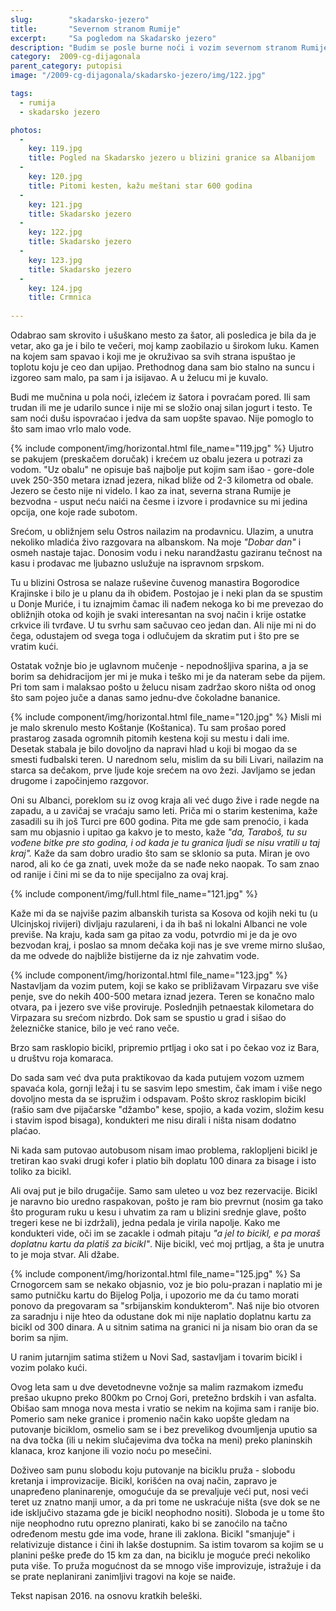 ```yaml
---
slug:        "skadarsko-jezero"
title:       "Severnom stranom Rumije"
excerpt:     "Sa pogledom na Skadarsko jezero"
description: "Budim se posle burne noći i vozim severnom stranom Rumije. Spuštam se u Virpazar i tu čekam voz za Novi Sad." 
category:  2009-cg-dijagonala
parent_category: putopisi
image: "/2009-cg-dijagonala/skadarsko-jezero/img/122.jpg"

tags: 
  - rumija
  - skadarsko jezero

photos:
  -
    key: 119.jpg
    title: Pogled na Skadarsko jezero u blizini granice sa Albanijom
  -
    key: 120.jpg
    title: Pitomi kesten, kažu meštani star 600 godina 
  -
    key: 121.jpg
    title: Skadarsko jezero 
  -
    key: 122.jpg
    title: Skadarsko jezero 
  -
    key: 123.jpg
    title: Skadarsko jezero 
  -
    key: 124.jpg
    title: Crmnica 
    
---
```


Odabrao sam skrovito i ušuškano mesto za šator, ali posledica je bila da je vetar, ako ga je i bilo te večeri, moj kamp
zaobilazio u širokom luku. Kamen na kojem sam spavao i koji me je okruživao sa svih strana ispuštao je toplotu koju je ceo
dan upijao. Prethodnog dana sam bio stalno na suncu i izgoreo sam malo, pa sam i ja isijavao. A u želucu mi je kuvalo.

Budi me mučnina u pola noći, izlećem iz šatora i povraćam pored. Ili sam trudan ili me je udarilo sunce i nije mi se složio
onaj silan jogurt i testo. Te sam noći dušu ispovraćao i jedva da sam uopšte spavao. Nije pomoglo to što sam imao vrlo malo
vode.

{% include component/img/horizontal.html file_name="119.jpg" %}
Ujutro se pakujem (preskačem doručak) i krećem uz obalu jezera u potrazi za vodom. "Uz obalu" ne opisuje baš najbolje put kojim
sam išao - gore-dole uvek 250-350 metara iznad jezera, nikad bliže od 2-3 kilometra od obale. Jezero se često nije ni videlo. I kao
za inat, severna strana Rumije je bezvodna - usput neću naići na česme i izvore i prodavnice su mi jedina opcija, one koje
rade subotom.

Srećom, u obližnjem selu Ostros nailazim na prodavnicu. Ulazim, a unutra nekoliko mladića živo razgovara na albanskom. Na moje
*"Dobar dan"* i osmeh nastaje tajac. Donosim vodu i neku narandžastu gaziranu tečnost na kasu i prodavac me ljubazno uslužuje na
ispravnom srpskom.

Tu u blizini Ostrosa se nalaze ruševine čuvenog manastira Bogorodice Krajinske i bilo je u planu da ih obiđem. Postojao je
i neki plan da se spustim u Donje Muriće, i tu iznajmim čamac ili nađem nekoga ko bi me prevezao do obližnjih otoka od kojih
je svaki interesantan na svoj način i krije ostatke crkvice ili tvrđave. U tu svrhu sam sačuvao ceo jedan dan. Ali nije mi
ni do čega, odustajem od svega toga i odlučujem da skratim put i što pre se vratim kući.

Ostatak vožnje bio je uglavnom mučenje - nepodnošljiva sparina, a ja se borim sa dehidracijom jer mi je muka i teško mi je
da nateram sebe da pijem. Pri tom sam i malaksao pošto u želucu nisam zadržao skoro ništa od onog što sam pojeo juče a danas
samo jednu-dve čokoladne bananice.

{% include component/img/horizontal.html file_name="120.jpg" %}
Misli mi je malo skrenulo mesto Koštanje (Koštanica). Tu sam prošao pored prastarog zasada ogromnih pitomih kestena koji su
mestu i dali ime. Desetak stabala je bilo dovoljno da napravi hlad u koji bi mogao da se smesti fudbalski teren. U narednom selu,
mislim da su bili Livari, nailazim na starca sa dečakom, prve ljude koje srećem na ovo žezi. Javljamo se jedan drugome i
započinjemo razgovor.

Oni su Albanci, poreklom su iz ovog kraja ali već dugo žive i rade negde na zapadu, a u zavičaj se vraćaju samo leti. Priča
mi o starim kestenima, kaže zasadili su ih još Turci pre 600 godina. Pita me gde sam prenoćio, i kada sam mu objasnio i upitao
ga kakvo je to mesto, kaže *"da, Taraboš, tu su vođene bitke pre sto godina, i od kada je tu granica ljudi se nisu vratili u
taj kraj".* Kaže da sam dobro uradio što sam se sklonio sa puta. Miran je ovo narod, ali ko će ga znati, uvek može da se nađe
neko naopak. To sam znao od ranije i čini mi se da to nije specijalno za ovaj kraj.

{% include component/img/full.html file_name="121.jpg" %}

Kaže mi da se najviše pazim albanskih turista sa Kosova od kojih neki tu (u Ulcinjskoj rivijeri) divljaju razulareni, i
da ih baš ni lokalni Albanci ne vole previše. Na kraju, kada sam ga pitao za vodu, potvrdio mi je da je ovo bezvodan kraj,
i poslao sa mnom dečaka koji nas je sve vreme mirno slušao, da me odvede do najbliže bistijerne da iz nje zahvatim vode.

{% include component/img/horizontal.html file_name="123.jpg" %}
Nastavljam da vozim putem, koji se kako se približavam Virpazaru sve više penje, sve do nekih 400-500 metara iznad jezera.
Teren se konačno malo otvara, pa i jezero sve više proviruje. Poslednjih petnaestak kilometara do Virpazara su srećom
nizbrdo. Dok sam se spustio u grad i sišao do železničke stanice, bilo je već rano veče.

Brzo sam rasklopio bicikl, pripremio prtljag i oko sat i po čekao voz iz Bara, u društvu roja komaraca. 

Do sada sam već dva puta praktikovao da kada putujem vozom uzmem spavaća kola, gornji ležaj i tu se sasvim lepo smestim,
čak imam i više nego dovoljno mesta da se ispružim i odspavam. Pošto skroz rasklopim bicikl (rašio sam dve pijačarske "džambo"
kese, spojio, a kada vozim, složim kesu i stavim ispod bisaga), kondukteri me nisu dirali i ništa nisam dodatno plaćao.

Ni kada sam putovao autobusom nisam imao problema, raklopljeni bicikl je tretiran kao svaki drugi kofer i platio bih doplatu
100 dinara za bisage i isto toliko za bicikl.

Ali ovaj put je bilo drugačije. Samo sam uleteo u voz bez rezervacije. Bicikl je naravno bio uredno raspakovan, pošto je
ram bio prevrnut (nosim ga tako što proguram ruku u kesu i uhvatim za ram u blizini srednje glave, pošto tregeri kese ne bi
izdržali), jedna pedala je virila napolje. Kako me kondukteri vide, oči im se zacakle i odmah pitaju *"a jel to bicikl, e 
pa moraš doplatnu kartu da platiš za bicikl"*. Nije bicikl, već moj prtljag, a šta je unutra to je moja stvar. Ali džabe.

{% include component/img/horizontal.html file_name="125.jpg" %}
Sa Crnogorcem sam se nekako objasnio, voz je bio polu-prazan i naplatio mi je samo putničku kartu do Bijelog Polja, i upozorio
me da ću tamo morati ponovo da pregovaram sa "srbijanskim kondukterom". Naš nije bio otvoren za saradnju i nije hteo da 
odustane dok mi nije naplatio doplatnu kartu za bicikl od 300 dinara. A u sitnim satima na granici ni ja nisam bio oran
da se borim sa njim.

U ranim jutarnjim satima stižem u Novi Sad, sastavljam i tovarim bicikl i vozim polako kući.

Ovog leta sam u dve devetodnevne vožnje sa malim razmakom između prešao ukupno preko 800km po Crnoj Gori, pretežno brdskih
i van asfalta. Obišao sam mnoga nova mesta i vratio se nekim na kojima sam i ranije bio. Pomerio sam neke granice i promenio način kako
uopšte gledam na putovanje biciklom, osmelio sam se i bez prevelikog dvoumljenja uputio sa na dva točka (ili u nekim slučajevima
dva točka na meni) preko planinskih klanaca, kroz kanjone ili vozio noću po mesečini.

Doživeo sam punu slobodu koju putovanje na biciklu pruža - slobodu kretanja i improvizacije. Bicikl, korišćen na ovaj način,
zapravo je unapređeno planinarenje, omogućuje da se prevaljuje veći put, nosi veći teret uz znatno manji umor, a da pri 
tome ne uskraćuje ništa (sve dok se ne ide isključivo stazama gde je bicikl neophodno nositi). Sloboda je u tome što nije
neophodno rutu oprezno planirati, kako bi se zanoćilo na tačno određenom mestu gde ima vode, hrane ili zaklona. Bicikl
"smanjuje" i relativizuje distance i čini ih lakše dostupnim. Sa istim tovarom sa kojim se u planini peške pređe do 15 km
 za dan, na biciklu je moguće preći nekoliko puta više. To pruža mogućnost da se mnogo više improvizuje, istražuje i da se
prate neplanirani zanimljivi tragovi na koje se naiđe.

<span class="caption text-muted pull-right">Tekst napisan 2016. na osnovu kratkih beleški.</span>
